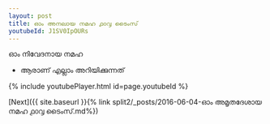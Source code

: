 ```yaml
---
layout: post
title: ഓം അനലായ നമഹ ൧൦൮ ടൈംസ്
youtubeId: J1SV0IpOURs
---
```

 
 
 ഓം നിവേദനായ നമഹ 
 
 -  ആരാണ് എല്ലാം അറിയിക്കുന്നത് 
 
  
 
  
 
 
 
 
 
 


{% include youtubePlayer.html id=page.youtubeId %}
 
[Next]({{ site.baseurl }}{% link  split2/_posts/2016-06-04-ഓം അമൃതദേശായ നമഹ ൧൦൮ ടൈംസ്.md%})
 

